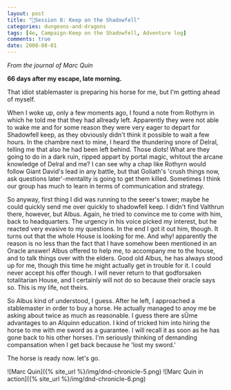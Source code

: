 ```yaml
---
layout: post
title: "🐲Session 8: Keep on the Shadowfell"
categories: dungeons-and-dragons
tags: [4e, Campaign-Keep on the Shadowfell, Adventure log]
comments: true
date: 2008-08-01
---
```


*From the journal of Marc Quin*

**66 days after my escape, late morning.**

That idiot stablemaster is preparing his horse for me, but I'm getting ahead of myself.

When I woke up, only a few moments ago, I found a note from Rothyrn in which he told me that they had allready left. Apparently they were not able to wake me and for some reason they were very eager to depart for Shadowfell keep, as they obviously didn't think it possible to wait a few hours. In the chambre next to mine, I heard the thundering snore of Delral, telling me that also he had been left behind. Those diots! What are they going to do in a dark ruin, ripped appart by portal magic, whitout the arcane knowledge of Delral and me? I can see why a chap like Rothyrn would follow Giant David's lead in any battle, but that Goliath's 'crush things now, ask questions later'-mentality is going to get them killed. Sometimes I think our group has much to learn in terms of communication and strategy.

So anyway, first thing I did was running to the seeer's tower; maybe he could quickly send me over quickly to shadowfell keep. I didn't find Valthrun there, however, but Albus. Again, he tried to convince me to come with him, back to headquarters. The urgency in his voice picked my interest, but he reacted very evasive to my questions. In the end I got it out him, though. It turns out that the whole House is looking for me. And why! apparently the reason is no less than the fact that I have somehow been mentioned in an Oracle answer!
Albus offered to help me, to accompany me to the house, and to talk things over with the elders. Good old Albus, he has always stood up for me, though this time he might actually get in trouble for it. I could never accept his offer though. I will never return to that godforsaken totalitarian House, and I certainly will not do so because their oracle says so. This is my life, not theirs.

So Albus kind of understood, I guess. After he left, I approached a stablemaster in order to buy a horse. He actually managed to anoy me be asking about twice as much as reasonable. I guess there are sÛme advantages to an Alquinn education. I kind of tricked him into hiring the horse to me with me sword as a guarantee. I will recall it as soon as he has gone back to his other horses. I'm seriously thinking of demanding compansation when I get back because he 'lost my sword.'

The horse is ready now. let's go.

![Marc Quin]({% site_url %}/img/dnd-chronicle-5.png)
![Marc Quin in action]({% site_url %}/img/dnd-chronicle-6.png)
